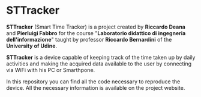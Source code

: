 # STTracker

**STTracker** (Smart Time Tracker) is a project created by **Riccardo Deana** and **Pierluigi Fabbro** for the course "**Laboratorio didattico di ingegneria dell'informazione**" taught by professor **Riccardo Bernardini** of the **University of Udine**.

**STTracker** is a device capable of keeping track of the time taken up by daily activities and making the acquired data available to the user by connecting via WiFi with his PC or Smarthpone.

In this repository you can find all the code necessary to reproduce the device. All the necessary information is available on the project website.

